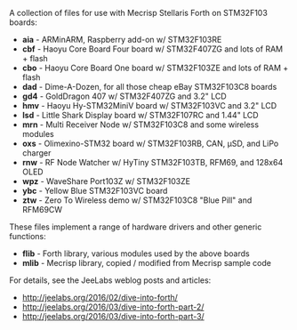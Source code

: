 A collection of files for use with Mecrisp Stellaris Forth on STM32F103 boards:

* **aia** - ARMinARM, Raspberry add-on w/ STM32F103RE
* **cbf** - Haoyu Core Board Four board w/ STM32F407ZG and lots of RAM + flash
* **cbo** - Haoyu Core Board One board w/ STM32F103ZE and lots of RAM + flash
* **dad** - Dime-A-Dozen, for all those cheap eBay STM32F103C8 boards
* **gd4** - GoldDragon 407 w/ STM32F407ZG and 3.2" LCD
* **hmv** - Haoyu Hy-STM32MiniV board w/ STM32F103VC and 3.2" LCD
* **lsd** - Little Shark Display board w/ STM32F107RC and 1.44" LCD
* **mrn** - Multi Receiver Node w/ STM32F103C8 and some wireless modules
* **oxs** - Olimexino-STM32 board w/ STM32F103RB, CAN, µSD, and LiPo charger
* **rnw** - RF Node Watcher w/ HyTiny STM32F103TB, RFM69, and 128x64 OLED
* **wpz** - WaveShare Port103Z w/ STM32F103ZE
* **ybc** - Yellow Blue STM32F103VC board
* **ztw** - Zero To Wireless demo w/ STM32F103C8 "Blue Pill" and RFM69CW

These files implement a range of hardware drivers and other generic functions:

* **flib** - Forth library, various modules used by the above boards
* **mlib** - Mecrisp library, copied / modified from Mecrisp sample code

For details, see the JeeLabs weblog posts and articles:

* <http://jeelabs.org/2016/02/dive-into-forth/>
* <http://jeelabs.org/2016/03/dive-into-forth-part-2/>
* <http://jeelabs.org/2016/03/dive-into-forth-part-3/>
